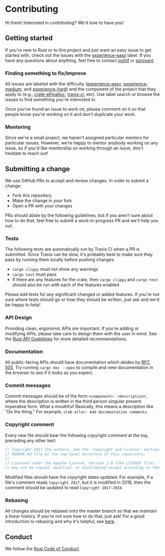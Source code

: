 <!-- Copyright 2017 the authors. See the 'Copyright and license' section of the README.md file at the top-level directory of this repository.

Licensed under the Apache License, Version 2.0 (the LICENSE file). This file may not be copied, modified, or distributed except according to those terms. -->

Contributing
============

Hi there! Interested in contributing? We'd love to have you!

## Getting started

If you're new to Rust or to this project and just want an easy issue to get started with, check out the issues with the [experience-easy](https://github.com/ezrosent/allocators-rs/issues?q=is%3Aissue+is%3Aopen+label%3Aexperience-easy) label. If you have any questions about anything, feel free to contact [joshlf](https://github.com/joshlf) or [ezrosent](https://github.com/ezrosent).

### Finding something to fix/improve

All issues are labeled with the difficulty ([experience-easy](https://github.com/ezrosent/allocators-rs/issues?q=is%3Aissue+is%3Aopen+label%3Aexperience-easy), [experience-medium](https://github.com/ezrosent/allocators-rs/issues?utf8=%E2%9C%93&q=is%3Aissue%20is%3Aopen%20label%3Aexperience-medium%20), and [experience-hard](https://github.com/ezrosent/allocators-rs/issues?utf8=%E2%9C%93&q=is%3Aissue%20is%3Aopen%20label%3Aexperience-hard%20)) and the component of the project that they apply to (e.g., [crate-elfmalloc](https://github.com/ezrosent/allocators-rs/issues?q=is%3Aissue+is%3Aopen+label%3Acrate-elfmalloc), [travis-ci](https://github.com/ezrosent/allocators-rs/issues?utf8=%E2%9C%93&q=is%3Aissue%20is%3Aopen%20label%3Atravis-ci), etc). Use label search or browse the issues to find something you're interested in.

Once you've found an issue to work on, please comment on it so that people know you're working on it and don't duplicate your work.

### Mentoring

Since we're a small project, we haven't assigned particular mentors for particular issues. However, we're happy to mentor anybody working on any issue, so if you'd like mentorship on working through an issue, don't hesitate to reach out!

## Submitting a change

We use GitHub PRs to accept and review changes. In order to submit a change:
- Fork this repository
- Make the change in your fork
- Open a PR with your changes

PRs should abide by the following guidelines, but if you aren't sure about how to do that, feel free to submit a work-in-progress PR and we'll help you out.

### Tests
The following tests are automatically run by Travis CI when a PR is submitted. Since Travis can be slow, it's probably best to make sure they pass by running them locally before pushing changes.
- `cargo clippy` must not show any warnings
- `cargo test` must pass
- If there are any features for the crate, then `cargo clippy` and `cargo test` should also be run with each of the features enabled

Please add tests for any significant changed or added features. If you're not sure where tests should go or how they should be written, just ask and we'd be happy to help!

### API Design
Providing clean, ergonomic APIs are important. If you're adding or modifying APIs, please take care to design them with the user in mind. See the [Rust API Guidelines](https://rust-lang-nursery.github.io/api-guidelines/) for more detailed recommendations.

### Documentation
All public-facing APIs should have documentation which abides by [RFC 505](https://github.com/rust-lang/rfcs/blob/master/text/0505-api-comment-conventions.md). Try running `cargo doc --open` to compile and view documentation in the browser to see if it looks as you expect.

### Commit messages
Commit messages should be of the form `<component>: <description>`, where the description is written in the third person singular present imperative form. What a mouthful! Basically, this means a description like "Do the thing." For example, `slab-alloc: Add documentation comments`.

### Copyright comment
Every new file should bear the following copyright comment at the top, preceding any other text:

```rust
// Copyright 2017 the authors. See the 'Copyright and license' section of the
// README.md file at the top-level directory of this repository.
//
// Licensed under the Apache License, Version 2.0 (the LICENSE file). This file
// may not be copied, modified, or distributed except according to those terms.
```

Modified files should have the copyright dates updated. For example, if a file's comment reads `Copyright 2017`, but it is modified in 2018, then the comment should be updated to read `Copyright 2017-2018`.

### Rebasing
All changes should be rebased onto the master branch so that we maintain a linear history. If you're not sure how to do that, just ask! For a good introduction to rebasing and why it's helpful, see [here](https://git-scm.com/book/en/v2/Git-Branching-Rebasing).

## Conduct

We follow the [Rust Code of Conduct](https://www.rust-lang.org/en-US/conduct.html).
